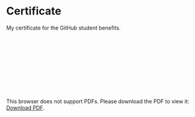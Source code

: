 # Certificate
My certificate for the GitHub student benefits.

<object data="https://github.com/Apter-X/certificate/blob/main/Certificate_TapScanner-7-5-2021.pdf" type="application/pdf" width="700px" height="700px">
    <embed src="https://github.com/Apter-X/certificate/blob/main/Certificate_TapScanner-7-5-2021.pdf">
        <p>This browser does not support PDFs. Please download the PDF to view it: <a href="https://github.com/Apter-X/certificate/blob/main/Certificate_TapScanner-7-5-2021.pdf">Download PDF</a>.</p>
    </embed>
</object>
